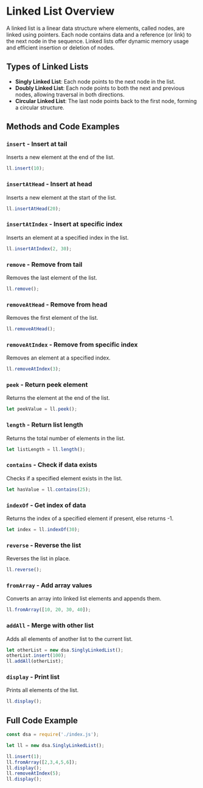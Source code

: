 
# Linked List Overview

A linked list is a linear data structure where elements, called nodes, are linked using pointers. Each node contains data and a reference (or link) to the next node in the sequence. Linked lists offer dynamic memory usage and efficient insertion or deletion of nodes.

## Types of Linked Lists
- **Singly Linked List**: Each node points to the next node in the list.
- **Doubly Linked List**: Each node points to both the next and previous nodes, allowing traversal in both directions.
- **Circular Linked List**: The last node points back to the first node, forming a circular structure.

## Methods and Code Examples

### `insert` - Insert at tail
Inserts a new element at the end of the list.

```javascript
ll.insert(10);
```

### `insertAtHead` - Insert at head
Inserts a new element at the start of the list.

```javascript
ll.insertAtHead(20);
```

### `insertAtIndex` - Insert at specific index
Inserts an element at a specified index in the list.

```javascript
ll.insertAtIndex(2, 30);
```

### `remove` - Remove from tail
Removes the last element of the list.

```javascript
ll.remove();
```

### `removeAtHead` - Remove from head
Removes the first element of the list.

```javascript
ll.removeAtHead();
```

### `removeAtIndex` - Remove from specific index
Removes an element at a specified index.

```javascript
ll.removeAtIndex(3);
```

### `peek` - Return peek element
Returns the element at the end of the list.

```javascript
let peekValue = ll.peek();
```

### `length` - Return list length
Returns the total number of elements in the list.

```javascript
let listLength = ll.length();
```

### `contains` - Check if data exists
Checks if a specified element exists in the list.

```javascript
let hasValue = ll.contains(25);
```

### `indexOf` - Get index of data
Returns the index of a specified element if present, else returns -1.

```javascript
let index = ll.indexOf(30);
```

### `reverse` - Reverse the list
Reverses the list in place.

```javascript
ll.reverse();
```

### `fromArray` - Add array values
Converts an array into linked list elements and appends them.

```javascript
ll.fromArray([10, 20, 30, 40]);
```

### `addAll` - Merge with other list
Adds all elements of another list to the current list.

```javascript
let otherList = new dsa.SinglyLinkedList();
otherList.insert(100);
ll.addAll(otherList);
```

### `display` - Print list
Prints all elements of the list.

```javascript
ll.display();
```

## Full Code Example

```javascript
const dsa = require('./index.js');

let ll = new dsa.SinglyLinkedList();

ll.insert(1);
ll.fromArray([2,3,4,5,6]);
ll.display();
ll.removeAtIndex(5);
ll.display();
```

